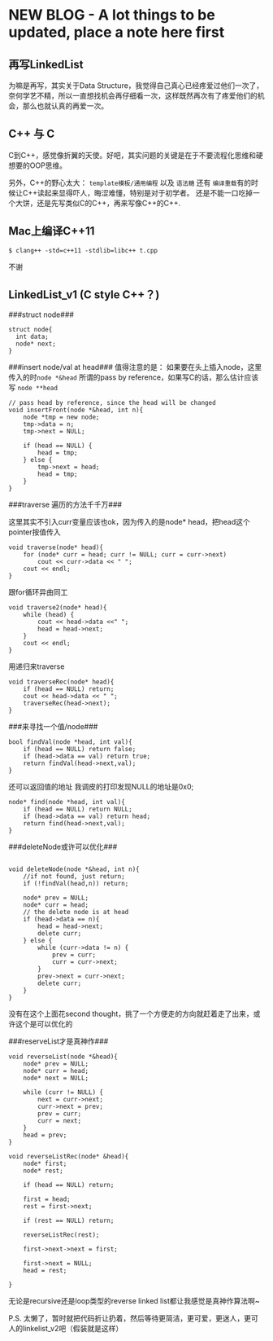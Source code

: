  
# NEW BLOG - A lot things to be updated, place a note here first
 
 

再写LinkedList
----------

为嘛是再写，其实关于Data Structure，我觉得自己真心已经疼爱过他们一次了，奈何学艺不精，所以一直想找机会再仔细看一次，这样既然再次有了疼爱他们的机会，那么也就认真的再爱一次。


C++ 与 C
----------
C到C++，感觉像折翼的天使。好吧，其实问题的关键是在于不要流程化思维和硬想要的OOP思维。

另外，C++的野心太大：
`template模板/通用编程` 以及 `语法糖` 还有 `编译重载`有的时候让C++读起来显得吓人，晦涩难懂，特别是对于初学者。
还是不能一口吃掉一个大饼，还是先写类似C的C++，再来写像C++的C++.


Mac上编译C++11
----------

```
$ clang++ -std=c++11 -stdlib=libc++ t.cpp
```
不谢

LinkedList_v1 (C style C++？)
----------

###struct node###
```
struct node{
  int data;
  node* next;
}
```

###insert node/val  at head###
值得注意的是： 如果要在头上插入node，这里传入的时```node *&head```
所谓的pass by reference，如果写C的话，那么估计应该写 ```node **head```
```
// pass head by reference, since the head will be changed
void insertFront(node *&head, int n){
    node *tmp = new node;
    tmp->data = n;
    tmp->next = NULL;
    
    if (head == NULL) {
        head = tmp;
    } else {
        tmp->next = head;
        head = tmp;
    }
}
```

###traverse 遍历的方法千千万###

这里其实不引入curr变量应该也ok，因为传入的是node* head，把head这个pointer按值传入

```
void traverse(node* head){
    for (node* curr = head; curr != NULL; curr = curr->next)
        cout << curr->data << " ";
    cout << endl;
}
```

跟for循环异曲同工
```
void traverse2(node* head){
    while (head) {
        cout << head->data <<" ";
        head = head->next;
    }
    cout << endl;
}
```

用递归来traverse
```
void traverseRec(node* head){
    if (head == NULL) return;
    cout << head->data << " ";
    traverseRec(head->next);
}
```

###来寻找一个值/node###

```
bool findVal(node *head, int val){
    if (head == NULL) return false;
    if (head->data == val) return true;
    return findVal(head->next,val);
}
```

还可以返回值的地址
我调皮的打印发现NULL的地址是0x0;
```
node* find(node *head, int val){
    if (head == NULL) return NULL;
    if (head->data == val) return head;
    return find(head->next,val);
}
```

###deleteNode或许可以优化###

```

void deleteNode(node *&head, int n){
    //if not found, just return;
    if (!findVal(head,n)) return;
    
    node* prev = NULL;
    node* curr = head;
    // the delete node is at head
    if (head->data == n){
        head = head->next;
        delete curr;
    } else {
        while (curr->data != n) {
            prev = curr;
            curr = curr->next;
        }
        prev->next = curr->next;
        delete curr;
    }
}
```

没有在这个上面花second thought，挑了一个方便走的方向就赶着走了出来，或许这个是可以优化的

###reserveList才是真神作###

```
void reverseList(node *&head){
    node* prev = NULL;
    node* curr = head;
    node* next = NULL;
    
    while (curr != NULL) {
        next = curr->next;
        curr->next = prev;
        prev = curr;
        curr = next;
    }
    head = prev;
}

```


```
void reverseListRec(node* &head){
    node* first;
    node* rest;
    
    if (head == NULL) return;
    
    first = head;
    rest = first->next;
    
    if (rest == NULL) return;
    
    reverseListRec(rest);
    
    first->next->next = first;
    
    first->next = NULL;
    head = rest;
    
}

```

无论是recursive还是loop类型的reverse linked list都让我感觉是真神作算法啊~

P.S. 太懒了，暂时就把代码折让扔着，然后等待更简洁，更可爱，更迷人，更可人的linkelist_v2吧（假装就是这样）